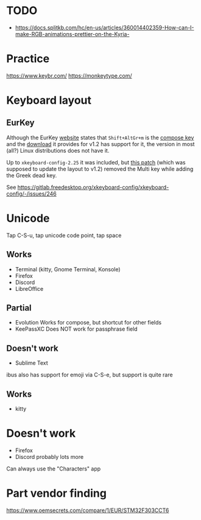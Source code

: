 # TODO
- https://docs.splitkb.com/hc/en-us/articles/360014402359-How-can-I-make-RGB-animations-prettier-on-the-Kyria-

# Practice
https://www.keybr.com/
https://monkeytype.com/

# Keyboard layout
## EurKey
Although the EurKey [website](https://eurkey.steffen.bruentjen.eu/layout.html) states that `Shift+AltGr+m` is the [compose key](https://en.wikipedia.org/wiki/Compose_key) and the [download](https://eurkey.steffen.bruentjen.eu/download.html) it provides for v1.2 has support for it, the version in most (all?) Linux distributions does not have it.

Up to `xkeyboard-config-2.25` it was included, but [this patch](https://gitlab.freedesktop.org/xkeyboard-config/xkeyboard-config/-/issues/95) (which was supposed to update the layout to v1.2) removed the Multi key while adding the Greek dead key.

See https://gitlab.freedesktop.org/xkeyboard-config/xkeyboard-config/-/issues/246
## 

# Unicode
Tap C-S-u, tap unicode code point, tap space

## Works
- Terminal (kitty, Gnome Terminal, Konsole)
- Firefox
- Discord
- LibreOffice

## Partial
- Evolution
  Works for compose, but shortcut for other fields
- KeePassXC
  Does NOT work for passphrase field

## Doesn't work
- Sublime Text

ibus also has support for emoji via C-S-e, but support is quite rare
## Works
- kitty

# Doesn't work
- Firefox
- Discord
probably lots more


Can always use the "Characters" app

# Part vendor finding
https://www.oemsecrets.com/compare/1/EUR/STM32F303CCT6